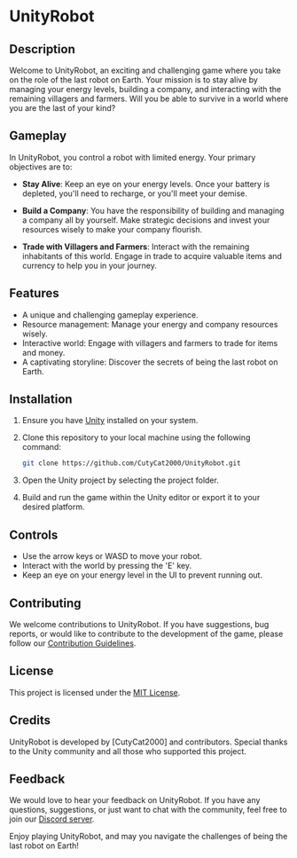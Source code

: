 # UnityRobot

## Description

Welcome to UnityRobot, an exciting and challenging game where you take on the role of the last robot on Earth. Your mission is to stay alive by managing your energy levels, building a company, and interacting with the remaining villagers and farmers. Will you be able to survive in a world where you are the last of your kind?

## Gameplay

In UnityRobot, you control a robot with limited energy. Your primary objectives are to:

- **Stay Alive**: Keep an eye on your energy levels. Once your battery is depleted, you'll need to recharge, or you'll meet your demise.

- **Build a Company**: You have the responsibility of building and managing a company all by yourself. Make strategic decisions and invest your resources wisely to make your company flourish.

- **Trade with Villagers and Farmers**: Interact with the remaining inhabitants of this world. Engage in trade to acquire valuable items and currency to help you in your journey.

## Features

- A unique and challenging gameplay experience.
- Resource management: Manage your energy and company resources wisely.
- Interactive world: Engage with villagers and farmers to trade for items and money.
- A captivating storyline: Discover the secrets of being the last robot on Earth.

## Installation

1. Ensure you have [Unity](https://unity.com/) installed on your system.
2. Clone this repository to your local machine using the following command:

   ```bash
   git clone https://github.com/CutyCat2000/UnityRobot.git
   ```

3. Open the Unity project by selecting the project folder.

4. Build and run the game within the Unity editor or export it to your desired platform.

## Controls

- Use the arrow keys or WASD to move your robot.
- Interact with the world by pressing the 'E' key.
- Keep an eye on your energy level in the UI to prevent running out.

## Contributing

We welcome contributions to UnityRobot. If you have suggestions, bug reports, or would like to contribute to the development of the game, please follow our [Contribution Guidelines](CONTRIBUTING.md).

## License

This project is licensed under the [MIT License](LICENSE).

## Credits

UnityRobot is developed by [CutyCat2000] and contributors. Special thanks to the Unity community and all those who supported this project.

## Feedback

We would love to hear your feedback on UnityRobot. If you have any questions, suggestions, or just want to chat with the community, feel free to join our [Discord server](https://discord.gg/UnityRobot).

Enjoy playing UnityRobot, and may you navigate the challenges of being the last robot on Earth!
